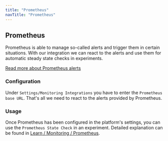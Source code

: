 ```yaml
---
title: "Prometheus"
navTitle: "Prometheus"
---
```


## Prometheus
Prometheus is able to manage so-called alerts and trigger them in certain situations. With our integration we can react to the alerts and use them for automatic steady state checks in experiments.

[Read more about Prometheus alerts](https://prometheus.io/docs/alerting/overview/)

### Configuration
Under `Settings/Monitoring Integrations` you have to enter the `Prometheus base URL`.
That's all we need to react to the alerts provided by Prometheus.

### Usage
Once Prometheus has been configured in the platform's settings, you can use the `Prometheus State Check` in an experiment. Detailed explanation can be found in [Learn / Monitoring / Prometheus](../../learn/40-integrate-monitoring/50-prometheus).
